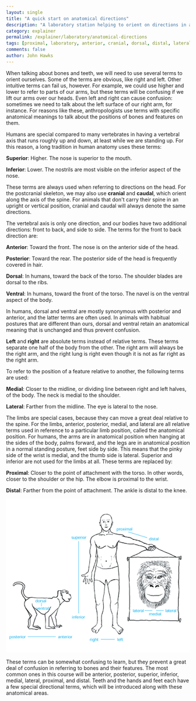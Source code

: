 ```yaml
---
layout: single 
title: "A quick start on anatomical directions" 
description: "A laboratory station helping to orient on directions in anatomy" 
category: explainer
permalink: /explainer/laboratory/anatomical-directions
tags: [proximal, laboratory, anterior, cranial, dorsal, distal, lateral, posterior, inferior, superior, caudal, medial, anatomy, Anthropology 105, ventral] 
comments: false 
author: John Hawks 
---
```




When talking about bones and teeth, we will need to use several terms to orient ourselves. Some of the terms are obvious, like right and left. Other intuitive terms can fail us, however. For example, we could use higher and lower to refer to parts of our arms, but these terms will be confusing if we lift our arms over our heads. Even left and right can cause confusion: sometimes we need to talk about the left surface of our right arm, for instance. For reasons like these, anthropologists use terms with specific anatomical meanings to talk about the 
positions of bones and features on them. 


Humans are special compared to many vertebrates in having a vertebral axis that runs roughly up and down, at least while we are standing up. For this reason, a long tradition in human anatomy uses these terms:

<strong>Superior</strong>: Higher. The nose is superior to the mouth.

<strong>Inferior</strong>: Lower. The nostrils are most visible on the inferior aspect of the nose.

These terms are always used when referring to directions on the head. For the postcranial skeleton, we may also use <strong>cranial</strong> and <strong>caudal</strong>, which orient along the axis of the spine. For animals that don't carry their spine in an upright or vertical position, cranial and caudal will always denote the same directions. 

The vertebral axis is only one direction, and our bodies have two additional directions: front to back, and side to side. The terms for the front to back direction are: 

<strong>Anterior</strong>: Toward the front. The nose is on the anterior side of the head.

<strong>Posterior</strong>: Toward the rear. The posterior side of the head is frequently covered in hair.

<strong>Dorsal</strong>: In humans, toward the back of the torso. The shoulder blades are dorsal to the ribs.

<strong>Ventral</strong>: In humans, toward the front of the torso. The navel is on the ventral aspect of the body.

In humans, dorsal and ventral are mostly synonymous with posterior and anterior, and the latter terms are often used. In animals with habitual postures that are different than ours, dorsal and ventral retain an anatomical meaning that is unchanged and thus prevent confusion. 

<strong>Left</strong> and <strong>right</strong> are absolute terms instead of relative terms. These terms separate one half of the body from the other. The right arm will always be the right arm, and the right lung is right even though it is not as far right as the right arm. 

To refer to the position of a feature relative to another, the following terms are used: 

<strong>Medial</strong>: Closer to the midline, or dividing line between right and left halves, of the body. The neck is medial to the shoulder.

<strong>Lateral</strong>: Farther from the midline. The eye is lateral to the nose.

The limbs are special cases, because they can move a great deal relative to the spine. For the limbs, anterior, posterior, medial, and lateral are all relative terms used in reference to a particular limb position, called the anatomical position. For humans, the arms are in anatomical position when hanging at the sides of the body, palms forward, and the legs are in anatomical position in a normal standing posture, feet side by side. This means that the pinky side of the wrist is medial, and the thumb side is lateral. Superior and inferior are not used for the limbs at all. These terms are replaced by: 

<strong>Proximal</strong>: Closer to the point of attachment with the torso. In other words, closer to the shoulder or the hip. The elbow is proximal to the wrist.


<strong>Distal</strong>: Farther from the point of attachment. The ankle is distal to the knee.


<div class="middle-picture">
<img src="/graphics/anatomical-directions.png" alt="Figure illustrating anatomical directions" />
</div>

These terms can be somewhat confusing to learn, but they prevent a great deal of confusion in referring to bones and their features. The most common ones
in this course will be anterior, posterior, superior, inferior, medial, lateral, proximal, and distal. Teeth and the hands and feet each have a few special directional terms, which will be introduced along with these anatomical areas. 


